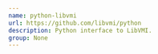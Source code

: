 ```yaml
---
name: python-libvmi
url: https://github.com/libvmi/python
description: Python interface to LibVMI.
group: None
---
```

